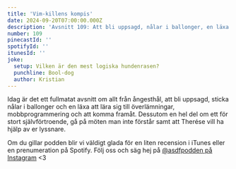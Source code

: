 ```yaml
---
title: 'Vim-killens kompis'
date: 2024-09-20T07:00:00.000Z
description: 'Avsnitt 109: Att bli uppsagd, nålar i ballonger, en läxa att lära sig, överlämningar, mobbprogrammering och mycket annat.'
number: 109
pinecastId: ''
spotifyId: ''
itunesId: ''
joke:
  setup: Vilken är den mest logiska hundenrasen?
  punchline: Bool-dog
  author: Kristian
---
```


Idag är det ett fullmatat avsnitt om allt från ångesthål, att bli uppsagd, sticka nålar i ballonger och en läxa att lära sig till överlämningar, mobbprogrammering och att komma framåt. Dessutom en hel del om ett för stort självförtroende, gå på möten man inte förstår samt att Therése vill ha hjälp av er lyssnare.

Om du gillar podden blir vi väldigt glada för en liten recension i iTunes eller en prenumeration på Spotify. Följ oss och säg hej på [@asdfpodden på Instagram](https://www.instagram.com/asdfpodden/) &lt;3
